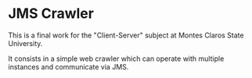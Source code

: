 JMS Crawler
===========

This is a final work for the "Client-Server" subject at Montes Claros State University. 

It consists in a simple web crawler which can operate with multiple instances and communicate via JMS.
